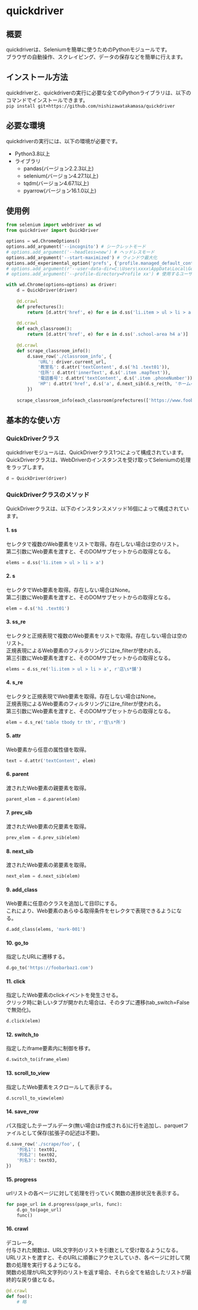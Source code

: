 # quickdriver

## 概要
quickdriverは、Seleniumを簡単に使うためのPythonモジュールです。  
ブラウザの自動操作、スクレイピング、データの保存などを簡単に行えます。

## インストール方法
quickdriverと、quickdriverの実行に必要な全てのPythonライブラリは、以下のコマンドでインストールできます。  
`pip install git+https://github.com/nishizawatakamasa/quickdriver`

## 必要な環境
quickdriverの実行には、以下の環境が必要です。
* Python3.8以上
* ライブラリ
    * pandas(バージョン2.2.3以上)
    * selenium(バージョン4.27.1以上)
    * tqdm(バージョン4.67.1以上)
    * pyarrow(バージョン16.1.0以上)

## 使用例
```py
from selenium import webdriver as wd
from quickdriver import QuickDriver

options = wd.ChromeOptions()
options.add_argument('--incognito') # シークレットモード
# options.add_argument('--headless=new') # ヘッドレスモード
options.add_argument('--start-maximized') # ウィンドウ最大化
options.add_experimental_option('prefs', {'profile.managed_default_content_settings.images': 2}) # 画像読み込み無効
# options.add_argument(r'--user-data-dir=C:\Users\xxxx\AppData\Local\Google\Chrome\User Data') # 使用するユーザープロファイルの保存先パス
# options.add_argument('--profile-directory=Profile xx') # 使用するユーザープロファイルのディレクトリ名

with wd.Chrome(options=options) as driver:   
    d = QuickDriver(driver)
    
    @d.crawl
    def prefectures():
        return [d.attr('href', e) for e in d.ss('li.item > ul > li > a')]
        
    @d.crawl
    def each_classroom():
        return [d.attr('href', e) for e in d.ss('.school-area h4 a')]
    
    @d.crawl
    def scrape_classroom_info():
        d.save_row('./classroom_info', {
            'URL': driver.current_url,
            '教室名': d.attr('textContent', d.s('h1 .text01')),
            '住所': d.attr('innerText', d.s('.item .mapText')),
            '電話番号': d.attr('textContent', d.s('.item .phoneNumber')),
            'HP': d.attr('href', d.s('a', d.next_sib(d.s_re(th, 'ホームページ')))),
        })
    
    scrape_classroom_info(each_classroom(prefectures(['https://www.foobarbaz1.jp'])))
```

## 基本的な使い方
### QuickDriverクラス
quickdriverモジュールは、QuickDriverクラス1つによって構成されています。  
QuickDriverクラスは、WebDriverのインスタンスを受け取ってSeleniumの処理をラップします。
```py
d = QuickDriver(driver)
```

### QuickDriverクラスのメソッド
QuickDriverクラスは、以下のインスタンスメソッド16個によって構成されています。

#### 1. ss
セレクタで複数のWeb要素をリストで取得。存在しない場合は空のリスト。  
第二引数にWeb要素を渡すと、そのDOMサブセットからの取得となる。
```py
elems = d.ss('li.item > ul > li > a')
```
#### 2. s
セレクタでWeb要素を取得。存在しない場合はNone。  
第二引数にWeb要素を渡すと、そのDOMサブセットからの取得となる。
```py
elem = d.s('h1 .text01')
```
#### 3. ss_re
セレクタと正規表現で複数のWeb要素をリストで取得。存在しない場合は空のリスト。  
正規表現によるWeb要素のフィルタリングにはre_filterが使われる。  
第三引数にWeb要素を渡すと、そのDOMサブセットからの取得となる。
```py
elems = d.ss_re('li.item > ul > li > a', r'店\s*舗')
```
#### 4. s_re
セレクタと正規表現でWeb要素を取得。存在しない場合はNone。  
正規表現によるWeb要素のフィルタリングにはre_filterが使われる。  
第三引数にWeb要素を渡すと、そのDOMサブセットからの取得となる。
```py
elem = d.s_re('table tbody tr th', r'住\s*所')
```
#### 5. attr
Web要素から任意の属性値を取得。
```py
text = d.attr('textContent', elem)
```
#### 6. parent
渡されたWeb要素の親要素を取得。
```py
parent_elem = d.parent(elem)
```
#### 7. prev_sib
渡されたWeb要素の兄要素を取得。
```py
prev_elem = d.prev_sib(elem)
```
#### 8. next_sib
渡されたWeb要素の弟要素を取得。
```py
next_elem = d.next_sib(elem)
```
#### 9. add_class
Web要素に任意のクラスを追加して目印にする。  
これにより、Web要素のあらゆる取得条件をセレクタで表現できるようになる。
```py
d.add_class(elems, 'mark-001')
```
#### 10. go_to
指定したURLに遷移する。
```py
d.go_to('https://foobarbaz1.com')
```
#### 11. click
指定したWeb要素のclickイベントを発生させる。  
クリック時に新しいタブが開かれた場合は、そのタブに遷移(tab_switch=Falseで無効化)。
```py
d.click(elem)
```
#### 12. switch_to
指定したiframe要素内に制御を移す。
```py
d.switch_to(iframe_elem)
```
#### 13. scroll_to_view
指定したWeb要素をスクロールして表示する。
```py
d.scroll_to_view(elem)
```
#### 14. save_row
パス指定したテーブルデータ(無い場合は作成される)に行を追加し、parquetファイルとして保存(拡張子の記述は不要)。
```py
d.save_row('./scrape/foo', {
    '列名1': text01,
    '列名2': text02,
    '列名3': text03,
})
```
#### 15. progress
urlリストの各ページに対して処理を行っていく関数の進捗状況を表示する。
```py
for page_url in d.progress(page_urls, func):
    d.go_to(page_url)
    func()
```
#### 16. crawl
デコレータ。  
付与された関数は、URL文字列のリストを引数として受け取るようになる。  
URLリストを渡すと、そのURLに順番にアクセスしていき、各ページに対して関数の処理を実行するようになる。  
関数の処理がURL文字列のリストを返す場合、それら全てを結合したリストが最終的な戻り値となる。
```py
@d.crawl
def foo():
    # 略
```
